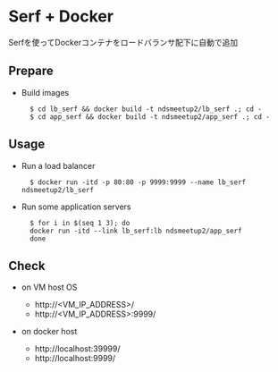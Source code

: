 Serf + Docker
=============

Serfを使ってDockerコンテナをロードバランサ配下に自動で追加


Prepare
-------

* Build images

        $ cd lb_serf && docker build -t ndsmeetup2/lb_serf .; cd -
        $ cd app_serf && docker build -t ndsmeetup2/app_serf .; cd -


Usage
-----

* Run a load balancer

        $ docker run -itd -p 80:80 -p 9999:9999 --name lb_serf ndsmeetup2/lb_serf

* Run some application servers

        $ for i in $(seq 1 3); do
        docker run -itd --link lb_serf:lb ndsmeetup2/app_serf
        done


Check
-----

* on VM host OS

    - http://<VM_IP_ADDRESS>/
    - http://<VM_IP_ADDRESS>:9999/

* on docker host

    - http://localhost:39999/
    - http://localhost:9999/

